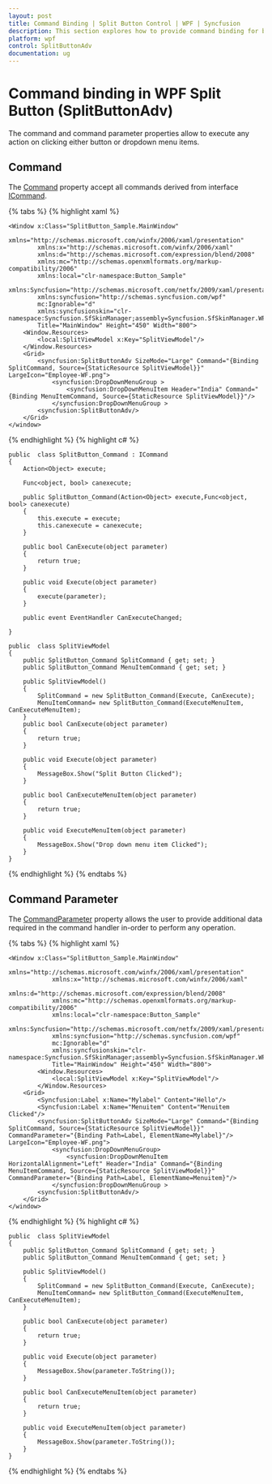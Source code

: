 ```yaml
---
layout: post
title: Command Binding | Split Button Control | WPF | Syncfusion
description: This section explores how to provide command binding for both split button and dropdown menu items to perform any action while clicking the same.
platform: wpf
control: SplitButtonAdv
documentation: ug
---
```


# Command binding in WPF Split Button (SplitButtonAdv)

The command and command parameter properties allow to execute any action on clicking either button or dropdown menu items.

## Command

The [Command](https://help.syncfusion.com/cr/wpf/Syncfusion.Shared.Wpf~Syncfusion.Windows.Tools.Controls.SplitButtonAdv~Command.html) property accept all commands derived from interface [ICommand](https://docs.microsoft.com/en-us/dotnet/api/system.windows.input.icommand?view=netframework-4.8).

{% tabs %}
{% highlight xaml %}
    
    <Window x:Class="SplitButton_Sample.MainWindow"
            xmlns="http://schemas.microsoft.com/winfx/2006/xaml/presentation"
            xmlns:x="http://schemas.microsoft.com/winfx/2006/xaml"
            xmlns:d="http://schemas.microsoft.com/expression/blend/2008"
            xmlns:mc="http://schemas.openxmlformats.org/markup-compatibility/2006"
            xmlns:local="clr-namespace:Button_Sample"
            xmlns:Syncfusion="http://schemas.microsoft.com/netfx/2009/xaml/presentation"
            xmlns:syncfusion="http://schemas.syncfusion.com/wpf"
            mc:Ignorable="d"
            xmlns:syncfusionskin="clr-namespace:Syncfusion.SfSkinManager;assembly=Syncfusion.SfSkinManager.WPF"
            Title="MainWindow" Height="450" Width="800">
        <Window.Resources>
            <local:SplitViewModel x:Key="SplitViewModel"/>
        </Window.Resources>
        <Grid>
            <syncfusion:SplitButtonAdv SizeMode="Large" Command="{Binding SplitCommand, Source={StaticResource SplitViewModel}}" LargeIcon="Employee-WF.png">
                <syncfusion:DropDownMenuGroup >
                    <syncfusion:DropDownMenuItem Header="India" Command="{Binding MenuItemCommand, Source={StaticResource SplitViewModel}}"/>
                </syncfusion:DropDownMenuGroup >
            <syncfusion:SplitButtonAdv/>
        </Grid>
    </window>
{% endhighlight %}
{% highlight c# %}

    public  class SplitButton_Command : ICommand
    {     
        Action<Object> execute;

        Func<object, bool> canexecute;

        public SplitButton_Command(Action<Object> execute,Func<object, bool> canexecute)
        {
            this.execute = execute;
            this.canexecute = canexecute;
        }

        public bool CanExecute(object parameter)
        {
            return true;
        }

        public void Execute(object parameter)
        {
            execute(parameter);
        }

        public event EventHandler CanExecuteChanged;

    }

    public  class SplitViewModel
    {
        public SplitButton_Command SplitCommand { get; set; }
        public SplitButton_Command MenuItemCommand { get; set; }

        public SplitViewModel()
        {
            SplitCommand = new SplitButton_Command(Execute, CanExecute);
            MenuItemCommand= new SplitButton_Command(ExecuteMenuItem, CanExecuteMenuItem);
        }
        public bool CanExecute(object parameter)
        {
            return true;
        }

        public void Execute(object parameter)
        {
            MessageBox.Show("Split Button Clicked");
        }

        public bool CanExecuteMenuItem(object parameter)
        {
            return true;
        }

        public void ExecuteMenuItem(object parameter)
        {
            MessageBox.Show("Drop down menu item Clicked");
        }
    }

{% endhighlight %}
{% endtabs %}

## Command Parameter

The [CommandParameter](https://help.syncfusion.com/cr/wpf/Syncfusion.Shared.Wpf~Syncfusion.Windows.Tools.Controls.SplitButtonAdv~CommandParameter.html) property allows the user to provide additional data required in the command handler in-order to perform any operation.

{% tabs %}
{% highlight xaml %}

    <Window x:Class="SplitButton_Sample.MainWindow"
                xmlns="http://schemas.microsoft.com/winfx/2006/xaml/presentation"
                xmlns:x="http://schemas.microsoft.com/winfx/2006/xaml"
                xmlns:d="http://schemas.microsoft.com/expression/blend/2008"
                xmlns:mc="http://schemas.openxmlformats.org/markup-compatibility/2006"
                xmlns:local="clr-namespace:Button_Sample"
                xmlns:Syncfusion="http://schemas.microsoft.com/netfx/2009/xaml/presentation"
                xmlns:syncfusion="http://schemas.syncfusion.com/wpf"
                mc:Ignorable="d"
                xmlns:syncfusionskin="clr-namespace:Syncfusion.SfSkinManager;assembly=Syncfusion.SfSkinManager.WPF"
                Title="MainWindow" Height="450" Width="800">
            <Window.Resources>
                <local:SplitViewModel x:Key="SplitViewModel"/>
            </Window.Resources>
        <Grid>
            <Syncfusion:Label x:Name="Mylabel" Content="Hello"/>
            <Syncfusion:Label x:Name="Menuitem" Content="Menuitem Clicked"/>
            <syncfusion:SplitButtonAdv SizeMode="Large" Command="{Binding SplitCommand, Source={StaticResource SplitViewModel}}" CommandParameter="{Binding Path=Label, ElementName=Mylabel}"/> LargeIcon="Employee-WF.png">
                <syncfusion:DropDownMenuGroup>
                    <syncfusion:DropDownMenuItem  HorizontalAlignment="Left" Header="India" Command="{Binding MenuItemCommand, Source={StaticResource SplitViewModel}}" CommandParameter="{Binding Path=Label, ElementName=Menuitem}"/>
                </syncfusion:DropDownMenuGroup >
            <syncfusion:SplitButtonAdv/>
        </Grid>
    </window>

{% endhighlight %}
{% highlight c# %}

    public  class SplitViewModel
    {
        public SplitButton_Command SplitCommand { get; set; }
        public SplitButton_Command MenuItemCommand { get; set; }

        public SplitViewModel()
        {
            SplitCommand = new SplitButton_Command(Execute, CanExecute);
            MenuItemCommand= new SplitButton_Command(ExecuteMenuItem, CanExecuteMenuItem);
        }

        public bool CanExecute(object parameter)
        {
            return true;
        }

        public void Execute(object parameter)
        {
            MessageBox.Show(parameter.ToString());
        } 

        public bool CanExecuteMenuItem(object parameter)
        {
            return true;
        }

        public void ExecuteMenuItem(object parameter)
        {
            MessageBox.Show(parameter.ToString());
        } 
    }
    

{% endhighlight %}
{% endtabs %}